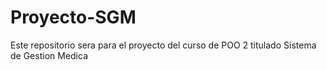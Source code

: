# Proyecto-SGM
Este repositorio sera para el proyecto del curso de POO 2 titulado Sistema de Gestion Medica
